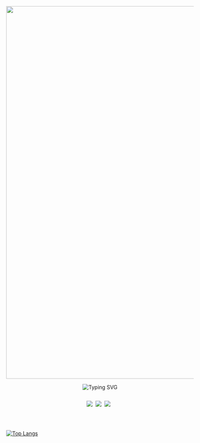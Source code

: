 <div id="header" align="center">
  <img src="https://media0.giphy.com/media/9eutY1z2G3bpbP2zeJ/giphy.gif" width="1000" style="pointer-events: none; cursor: default;"/>
  
 <a style="pointer-events: none; cursor: default;"><img src="https://readme-typing-svg.herokuapp.com?font=Cascadia+Code&weight=800&size=40&duration=3000&pause=10000&color=BDD6E7&background=7AE8FF00&center=true&vCenter=true&multiline=true&width=1000&height=100&lines=Welcome+I'm+designer+%26+dev+Web++" alt="Typing SVG" /></a>
  
  <div style='padding:1em; display:flex; justify-content:center;'>
    <a onClick="javascript:window.open('https://lm-ant.github.io', 'my-window');event.preventDefault()" href="https://lm-ant.github.io">
        <img src="https://img.shields.io/badge/Portfolio-%23000000.svg?style=for-the-badge&logo=firefox&logoColor=#FF7139" />
    </a>&nbsp;&nbsp;
    <a  onClick="javascript:window.open('mailto:louismarie.beyer@gmail.com', 'my-window');event.preventDefault()" href="mailto:louismarie.beyer@gmail.com">
        <img src="https://img.shields.io/badge/Gmail-D14836?style=for-the-badge&logo=gmail&logoColor=white" />
    </a>&nbsp;&nbsp;
    <a href="https://discordapp.com/users/377560969213378560">
        <img src="https://img.shields.io/badge/Discord-7289DA?style=for-the-badge&logo=discord&logoColor=white" />
    </a>&nbsp;&nbsp;
</div>
  <br></br>
  


</div>

 [![Top Langs](https://github-readme-stats.vercel.app/api/top-langs/?username=lm-ant&layout=compact&theme=material-palenight)](https://github.com/anuraghazra/github-readme-stats)


